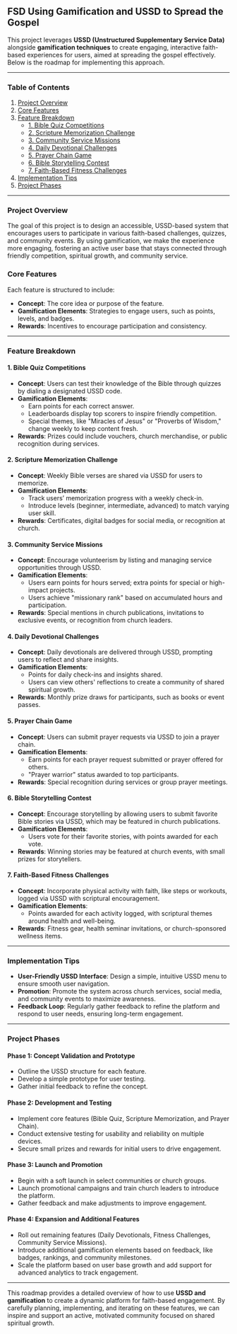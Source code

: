 ## FSD Using Gamification and USSD to Spread the Gospel

This project leverages **USSD (Unstructured Supplementary Service Data)** alongside **gamification techniques** to create engaging, interactive faith-based experiences for users, aimed at spreading the gospel effectively. Below is the roadmap for implementing this approach.

---

### Table of Contents
1. [Project Overview](#project-overview)
2. [Core Features](#core-features)
3. [Feature Breakdown](#feature-breakdown)
    - [1. Bible Quiz Competitions](#1-bible-quiz-competitions)
    - [2. Scripture Memorization Challenge](#2-scripture-memorization-challenge)
    - [3. Community Service Missions](#3-community-service-missions)
    - [4. Daily Devotional Challenges](#4-daily-devotional-challenges)
    - [5. Prayer Chain Game](#5-prayer-chain-game)
    - [6. Bible Storytelling Contest](#6-bible-storytelling-contest)
    - [7. Faith-Based Fitness Challenges](#7-faith-based-fitness-challenges)
4. [Implementation Tips](#implementation-tips)
5. [Project Phases](#project-phases)

---

### Project Overview

The goal of this project is to design an accessible, USSD-based system that encourages users to participate in various faith-based challenges, quizzes, and community events. By using gamification, we make the experience more engaging, fostering an active user base that stays connected through friendly competition, spiritual growth, and community service.

### Core Features

Each feature is structured to include:
- **Concept**: The core idea or purpose of the feature.
- **Gamification Elements**: Strategies to engage users, such as points, levels, and badges.
- **Rewards**: Incentives to encourage participation and consistency.

---

### Feature Breakdown

#### 1. Bible Quiz Competitions
   - **Concept**: Users can test their knowledge of the Bible through quizzes by dialing a designated USSD code.
   - **Gamification Elements**:
      - Earn points for each correct answer.
      - Leaderboards display top scorers to inspire friendly competition.
      - Special themes, like "Miracles of Jesus" or "Proverbs of Wisdom," change weekly to keep content fresh.
   - **Rewards**: Prizes could include vouchers, church merchandise, or public recognition during services.

#### 2. Scripture Memorization Challenge
   - **Concept**: Weekly Bible verses are shared via USSD for users to memorize.
   - **Gamification Elements**:
      - Track users’ memorization progress with a weekly check-in.
      - Introduce levels (beginner, intermediate, advanced) to match varying user skill.
   - **Rewards**: Certificates, digital badges for social media, or recognition at church.

#### 3. Community Service Missions
   - **Concept**: Encourage volunteerism by listing and managing service opportunities through USSD.
   - **Gamification Elements**:
      - Users earn points for hours served; extra points for special or high-impact projects.
      - Users achieve "missionary rank" based on accumulated hours and participation.
   - **Rewards**: Special mentions in church publications, invitations to exclusive events, or recognition from church leaders.

#### 4. Daily Devotional Challenges
   - **Concept**: Daily devotionals are delivered through USSD, prompting users to reflect and share insights.
   - **Gamification Elements**:
      - Points for daily check-ins and insights shared.
      - Users can view others' reflections to create a community of shared spiritual growth.
   - **Rewards**: Monthly prize draws for participants, such as books or event passes.

#### 5. Prayer Chain Game
   - **Concept**: Users can submit prayer requests via USSD to join a prayer chain.
   - **Gamification Elements**:
      - Earn points for each prayer request submitted or prayer offered for others.
      - "Prayer warrior" status awarded to top participants.
   - **Rewards**: Special recognition during services or group prayer meetings.

#### 6. Bible Storytelling Contest
   - **Concept**: Encourage storytelling by allowing users to submit favorite Bible stories via USSD, which may be featured in church publications.
   - **Gamification Elements**:
      - Users vote for their favorite stories, with points awarded for each vote.
   - **Rewards**: Winning stories may be featured at church events, with small prizes for storytellers.

#### 7. Faith-Based Fitness Challenges
   - **Concept**: Incorporate physical activity with faith, like steps or workouts, logged via USSD with scriptural encouragement.
   - **Gamification Elements**:
      - Points awarded for each activity logged, with scriptural themes around health and well-being.
   - **Rewards**: Fitness gear, health seminar invitations, or church-sponsored wellness items.

---

### Implementation Tips

- **User-Friendly USSD Interface**: Design a simple, intuitive USSD menu to ensure smooth user navigation.
- **Promotion**: Promote the system across church services, social media, and community events to maximize awareness.
- **Feedback Loop**: Regularly gather feedback to refine the platform and respond to user needs, ensuring long-term engagement.

---

### Project Phases

#### Phase 1: Concept Validation and Prototype
   - Outline the USSD structure for each feature.
   - Develop a simple prototype for user testing.
   - Gather initial feedback to refine the concept.

#### Phase 2: Development and Testing
   - Implement core features (Bible Quiz, Scripture Memorization, and Prayer Chain).
   - Conduct extensive testing for usability and reliability on multiple devices.
   - Secure small prizes and rewards for initial users to drive engagement.

#### Phase 3: Launch and Promotion
   - Begin with a soft launch in select communities or church groups.
   - Launch promotional campaigns and train church leaders to introduce the platform.
   - Gather feedback and make adjustments to improve engagement.

#### Phase 4: Expansion and Additional Features
   - Roll out remaining features (Daily Devotionals, Fitness Challenges, Community Service Missions).
   - Introduce additional gamification elements based on feedback, like badges, rankings, and community milestones.
   - Scale the platform based on user base growth and add support for advanced analytics to track engagement.

--- 

This roadmap provides a detailed overview of how to use **USSD and gamification** to create a dynamic platform for faith-based engagement. By carefully planning, implementing, and iterating on these features, we can inspire and support an active, motivated community focused on shared spiritual growth.
